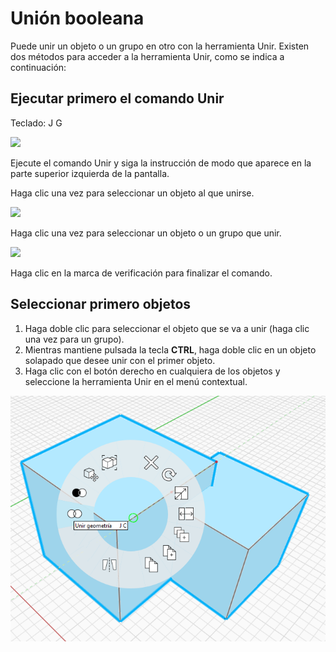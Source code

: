 # Unión booleana

Puede unir un objeto o un grupo en otro con la herramienta Unir. Existen dos métodos para acceder a la herramienta Unir, como se indica a continuación:

## Ejecutar primero el comando Unir

Teclado: J G

![](../.gitbook/assets/boolean\_join.png)

Ejecute el comando Unir y siga la instrucción de modo que aparece en la parte superior izquierda de la pantalla.

Haga clic una vez para seleccionar un objeto al que unirse.

![](<../.gitbook/assets/cut\_mode01 (1).png>)

Haga clic una vez para seleccionar un objeto o un grupo que unir.

![](<../.gitbook/assets/cut\_mode02 (1).png>)

Haga clic en la marca de verificación para finalizar el comando.

## Seleccionar primero objetos

1. Haga doble clic para seleccionar el objeto que se va a unir (haga clic una vez para un grupo).
2. Mientras mantiene pulsada la tecla **CTRL**, haga doble clic en un objeto solapado que desee unir con el primer objeto.
3. Haga clic con el botón derecho en cualquiera de los objetos y seleccione la herramienta Unir en el menú contextual.

![](<../.gitbook/assets/join tool.png>)
